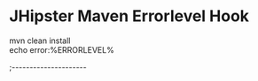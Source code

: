 JHipster Maven Errorlevel Hook
========================

mvn clean install   
echo error:%ERRORLEVEL%

;---------------------

